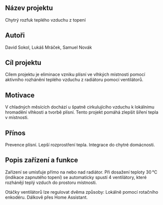 Název projektu
-
Chytrý rozfuk teplého vzduchu z topení

Autoři
-
David Sokol, Lukáš Mráček, Samuel Novák

Cíl projektu
-
Cílem projektu je eliminace vzniku plísní ve vlhkých místnosti pomocí aktivního rozhánění teplého vzduchu z radiátoru pomocí ventilátorů.

Motivace
-
V chladných měsících dochází u špatně cirkulujícího vzduchu k lokálnímu hromadění vlhkosti a tvorbě plísní. Tento projekt pomáhá zlepšit šíření tepla v místnosti.

Přínos
-
Prevence plísní.
Lepší rozprostření tepla.
Integrace do chytré domácnosti.

Popis zařízení a funkce
-
Zařízení se umisťuje přímo na nebo nad radiátor.
Při dosažení teploty 30 °C (indikace zapnutého topení) se automaticky spustí 4 ventilátory, které rozhánějí teplý vzduch do prostoru místnosti.

Otáčky ventilátorů lze regulovat dvěma způsoby:
Lokálně pomocí rotačního enkodéru.
Dálkově přes Home Assistant.
